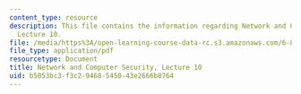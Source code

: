 ```yaml
---
content_type: resource
description: This file contains the information regarding Network and Computer Security,
  Lecture 10.
file: /media/https%3A/open-learning-course-data-rc.s3.amazonaws.com/6-857-network-and-computer-security-spring-2014/b5053bc3f3c29468545043e2666b0764_MIT6_857S14_Lec10.pdf
file_type: application/pdf
resourcetype: Document
title: Network and Computer Security, Lecture 10
uid: b5053bc3-f3c2-9468-5450-43e2666b0764
---
```


